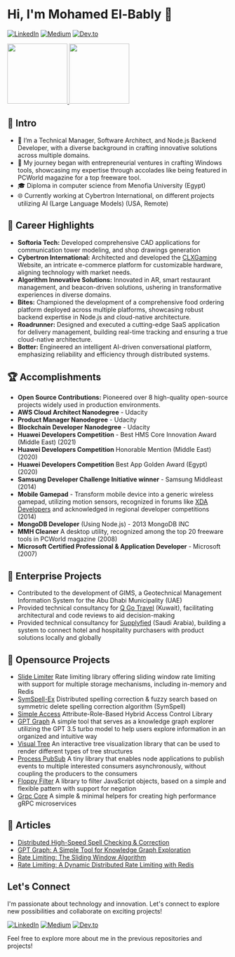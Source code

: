 # Hi, I'm Mohamed El-Bably 👋

[![LinkedIn](https://img.shields.io/badge/LinkedIn-blue)](https://www.linkedin.com/in/mohamed-el-bably-8239249)
[![Medium](https://img.shields.io/badge/Medium-gray)](https://medium.com/@m-elbably)
[![Dev.to](https://img.shields.io/badge/Dev.to-white)](https://dev.to/melbably)

<a href="https://github.com/m-elbably">
  <img height="137px" src="https://github-readme-stats-theta-seven-23.vercel.app/api?username=m-elbably&hide_title=true&hide_border=true&show_icons=true&include_all_commits=true&rank_icon=percentile&line_height=21&text_color=000&icon_color=000&bg_color=0,ea6161,ffc64d,fffc4d,52fa5a&theme=graywhite" />
  <img height="137px" src="https://github-readme-stats-theta-seven-23.vercel.app/api/top-langs/?username=m-elbably&hide=html,css,vue,c%23&hide_title=true&hide_border=true&layout=compact&langs_count=6&exclude_repo=comp426,Redventures-Movie-Quotes&text_color=000&icon_color=fff&bg_color=0,52fa5a,4dfcff,c64dff&theme=graywhite" />
</a>

## 🌱 Intro

- 🔭 I’m a Technical Manager, Software Architect, and Node.js Backend Developer, with a diverse background in crafting innovative solutions across multiple domains.
- 🚀 My journey began with entrepreneurial ventures in crafting Windows tools, showcasing my expertise through accolades like being featured in PCWorld magazine for a top freeware tool.
- 🎓 Diploma in computer science from Menofia University (Egypt)
- 🌐 Currently working at Cybertron International, on different projects utilizing AI (Large Language Models) (USA, Remote)

## 🚴 Career Highlights

- **Softoria Tech:** Developed comprehensive CAD applications for communication tower modeling, and shop drawings generation
- **Cybertron International:** Architected and developed the [CLXGaming](https://clxgaming.com) Website, an intricate e-commerce platform for customizable hardware, aligning technology with market needs.
- **Algorithm Innovative Solutions:** Innovated in AR, smart restaurant management, and beacon-driven solutions, ushering in transformative experiences in diverse domains.
- **Bites:** Championed the development of a comprehensive food ordering platform deployed across multiple platforms, showcasing robust backend expertise in Node.js and cloud-native architecture.
- **Roadrunner:** Designed and executed a cutting-edge SaaS application for delivery management, building real-time tracking and ensuring a true cloud-native architecture.
- **Botter:** Engineered an intelligent AI-driven conversational platform, emphasizing reliability and efficiency through distributed systems.

## 🏆 Accomplishments

- **Open Source Contributions:** Pioneered over 8 high-quality open-source projects widely used in production environments.
- **AWS Cloud Architect Nanodegree** - Udacity
- **Product Manager Nanodegree** - Udacity
- **Blockchain Developer Nanodegree** - Udacity
- **Huawei Developers Competition** - Best HMS Core Innovation Award (Middle East) (2021)
- **Huawei Developers Competition** Honorable Mention (Middle East) (2020)
- **Huawei Developers Competition** Best App Golden Award (Egypt) (2020)
- **Samsung Developer Challenge Initiative winner** - Samsung Middleast (2014)
- **Mobile Gamepad** - Transform mobile device into a generic wireless gamepad, utilizing motion sensors, recognized in forums like [XDA Developers](https://xdaforums.com/t/app-4-0-mobile-gamepad-app-with-accelerometer-mothions.2732035/) and acknowledged in regional developer competitions (2014)
- **MongoDB Developer** (Using Node.js) - 2013 MongoDB INC
- **MMH Cleaner** A desktop utility, recognized among the top 20 freeware tools in PCWorld magazine (2008)
- **Microsoft Certified Professional & Application Developer** - Microsoft (2007)

## 📡 Enterprise Projects

- Contributed to the development of GIMS, a Geotechnical Management Information System for the Abu Dhabi Municipality (UAE)
- Provided technical consultancy for [Q Go Travel](https://www.qgoonline.com) (Kuwait), facilitating architectural and code reviews to aid decision-making
- Provided technical consultancy for [Supplyfied](https://supplyfied.com) (Saudi Arabia), building a system to connect hotel and hospitality purchasers with product solutions locally and globally

## 🤖 Opensource Projects

- [Slide Limiter](https://github.com/m-elbably/slide-limiter) Rate limiting library offering sliding window rate limiting with support for multiple storage mechanisms, including in-memory and Redis
- [SymSpell-Ex](https://github.com/m-elbably/symspell-ex) Distributed spelling correction & fuzzy search based on symmetric delete spelling correction algorithm (SymSpell)
- [Simple Access](https://github.com/m-elbably/simple-access) Attribute-Role-Based Hybrid Access Control Library
- [GPT Graph](https://github.com/m-elbably/gpt-graph) A simple tool that serves as a knowledge graph explorer utilizing the GPT 3.5 turbo model to help users explore information in an organized and intuitive way
- [Visual Tree](https://github.com/m-elbably/visual-tree) An interactive tree visualization library that can be used to render different types of tree structures
- [Process PubSub](https://github.com/m-elbably/process-pubsub) A tiny library that enables node applications to publish events to multiple interested consumers asynchronously, without coupling the producers to the consumers
- [Floppy Filter](https://github.com/m-elbably/floppy-filter) A library to filter JavaScript objects, based on a simple and flexible pattern with support for negation
- [Grpc Core](https://github.com/m-elbably/grpc-core) A simple & minimal helpers for creating high performance gRPC microservices

## 📜 Articles

- [Distributed High-Speed Spell Checking & Correction](https://medium.com/@m-elbably/distributed-high-speed-spell-checking-correction-98120461f8a3)
- [GPT Graph: A Simple Tool for Knowledge Graph Exploration](https://medium.com/@m-elbably/gpt-graph-a-simple-tool-for-knowledge-graph-exploration-70e0e3861716)
- [Rate Limiting: The Sliding Window Algorithm](https://medium.com/@m-elbably/rate-limiting-the-sliding-window-algorithm-daa1d91e6196)
- [Rate Limiting: A Dynamic Distributed Rate Limiting with Redis](https://medium.com/@m-elbably/rate-limiting-a-dynamic-distributed-rate-limiting-with-redis-339f9504200f)

## Let's Connect

I'm passionate about technology and innovation. Let's connect to explore new possibilities and collaborate on exciting projects!

[![LinkedIn](https://img.shields.io/badge/LinkedIn-Connect-blue)](https://www.linkedin.com/in/mohamed-el-bably-8239249)
[![Medium](https://img.shields.io/badge/Medium-gray)](https://medium.com/@m-elbably)
[![Dev.to](https://img.shields.io/badge/Dev.to-white)](https://dev.to/melbably)

Feel free to explore more about me in the previous repositories and projects!

